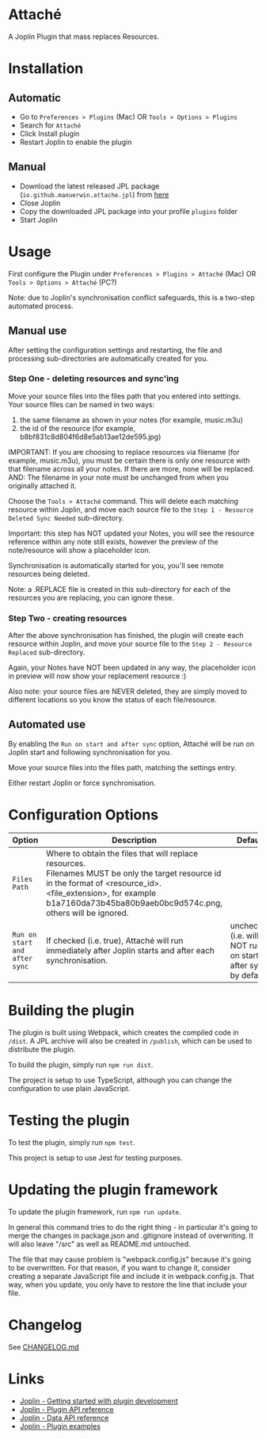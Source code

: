 # Attaché
A Joplin Plugin that mass replaces Resources.

# Installation

## Automatic

- Go to `Preferences > Plugins` (Mac) OR `Tools > Options > Plugins`
- Search for `Attaché`
- Click Install plugin
- Restart Joplin to enable the plugin

## Manual

- Download the latest released JPL package (`io.github.manuerwin.attache.jpl`) from [here](https://github.com/manuerwin/joplin-plugin-attache/releases/latest)
- Close Joplin
- Copy the downloaded JPL package into your profile `plugins` folder
- Start Joplin

# Usage

First configure the Plugin under `Preferences > Plugins > Attaché` (Mac) OR `Tools > Options > Attaché` (PC?)

Note: due to Joplin's synchronisation conflict safeguards, this is a two-step automated process.

## Manual use
After setting the configuration settings and restarting, the file and processing sub-directories are automatically created for you.

### Step One - deleting resources and sync'ing
Move your source files into the files path that you entered into settings. Your source files can be named in two ways:
1) the same filename as shown in your notes (for example, music.m3u)
2) the id of the resource (for example, b8bf831c8d804f6d8e5ab13ae12de595.jpg)

IMPORTANT: If you are choosing to replace resources via filename (for example, music.m3u), you must be certain there is only one resource with that filename across all your notes. If there are more, none will be replaced.
AND: The filename in your note must be unchanged from when you originally attached it.

Choose the `Tools > Attaché` command.
This will delete each matching resource within Joplin, and move each source file to the `Step 1 - Resource Deleted Sync Needed` sub-directory.

Important: this step has NOT updated your Notes, you will see the resource reference within any note still exists, however the preview of the note/resource will show a placeholder icon.

Synchronisation is automatically started for you, you'll see remote resources being deleted.

Note: a .REPLACE file is created in this sub-directory for each of the resources you are replacing, you can ignore these.

### Step Two - creating resources
After the above synchronisation has finished, the plugin will create each resource within Joplin, and move your source file to the `Step 2 - Resource Replaced` sub-directory.

Again, your Notes have NOT been updated in any way, the placeholder icon in preview will now show your replacement resource :)

Also note: your source files are NEVER deleted, they are simply moved to different locations so you know the status of each file/resource.

## Automated use

By enabling the `Run on start and after sync` option, Attaché will be run on Joplin start and following synchronisation for you.

Move your source files into the files path, matching the settings entry.

Either restart Joplin or force synchronisation.

# Configuration Options

| Option          | Description | Default  |
| --------------- | ----------- | -------  |
| `Files Path`    | Where to obtain the files that will replace resources. <br>Filenames MUST be only the target resource id in the format of <resource_id>.<file_extension>, for example b1a7160da73b45ba80b9aeb0bc9d574c.png, others will be ignored. |       |
| `Run on start and after sync`  | If checked (i.e. true), Attaché will run immediately after Joplin starts and after each synchronisation.    | unchecked (i.e. will NOT run on start or after sync by default) |

# Building the plugin

The plugin is built using Webpack, which creates the compiled code in `/dist`.
A JPL archive will also be created in `/publish`, which can be used to distribute the plugin.

To build the plugin, simply run `npm run dist`.

The project is setup to use TypeScript, although you can change the configuration to use plain JavaScript.

# Testing the plugin

To test the plugin, simply run `npm test`.

This project is setup to use Jest for testing purposes.

# Updating the plugin framework

To update the plugin framework, run `npm run update`.

In general this command tries to do the right thing - in particular it's going to merge the changes in package.json and .gitignore instead of overwriting. It will also leave "/src" as well as README.md untouched.

The file that may cause problem is "webpack.config.js" because it's going to be overwritten. For that reason, if you want to change it, consider creating a separate JavaScript file and include it in webpack.config.js. That way, when you update, you only have to restore the line that include your file.

# Changelog

See [CHANGELOG.md](CHANGELOG.md)

# Links

- [Joplin - Getting started with plugin development](https://joplinapp.org/api/get_started/plugins/)
- [Joplin - Plugin API reference](https://joplinapp.org/api/references/plugin_api/classes/joplin.html)
- [Joplin - Data API reference](https://joplinapp.org/api/references/rest_api/)
- [Joplin - Plugin examples](https://github.com/laurent22/joplin/tree/dev/packages/app-cli/tests/support/plugins)
